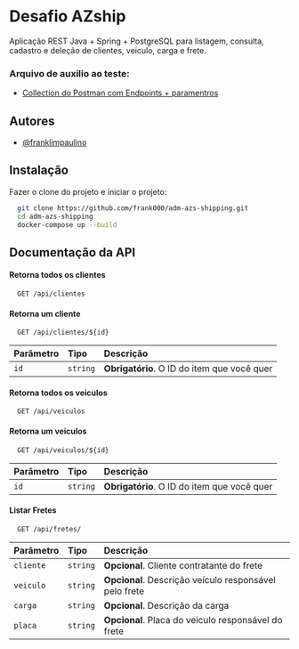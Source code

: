 # Desafio AZship

Aplicação REST Java + Spring + PostgreSQL para listagem, consulta, cadastro e deleção de clientes, veiculo, carga e frete.

### Arquivo de auxilio ao teste:

- [Collection do Postman com Endpoints + paramentros](https://github.com/frank000/adm-azs-shipping/blob/master/AZShip%20-%20Collection.postman_collection.json)

## Autores

- [@franklimpaulino](https://www.github.com/frank000)



## Instalação

Fazer o clone do projeto e iniciar o projeto:

```bash
  git clone https://github.com/frank000/adm-azs-shipping.git
  cd adm-azs-shipping
  docker-compose up --build
```
    

## Documentação da API

#### Retorna todos os clientes

```http
  GET /api/clientes
```


#### Retorna um cliente

```http
  GET /api/clientes/${id}
```

| Parâmetro   | Tipo       | Descrição                                   |
| :---------- | :--------- | :------------------------------------------ |
| `id`      | `string` | **Obrigatório**. O ID do item que você quer |



#### Retorna todos os veiculos

```http
  GET /api/veiculos
```


#### Retorna um veiculos

```http
  GET /api/veiculos/${id}
```

| Parâmetro   | Tipo       | Descrição                                   |
| :---------- | :--------- | :------------------------------------------ |
| `id`      | `string` | **Obrigatório**. O ID do item que você quer |

#### Listar Fretes

```http
  GET /api/fretes/
```

| Parâmetro   | Tipo       | Descrição                                   |
| :---------- | :--------- | :------------------------------------------ |
| `cliente`      | `string` | **Opcional**. Cliente contratante do frete |
| `veiculo`      | `string` | **Opcional**. Descrição veículo responsável pelo frete  |
| `carga`      | `string` | **Opcional**. Descrição da carga |
| `placa`      | `string` | **Opcional**. Placa do veiculo responsável do frete |
